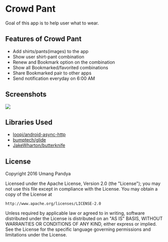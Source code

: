 # Crowd Pant

Goal of this app is to help user what to wear.

## Features of Crowd Pant

- Add shirts/pants(images) to the app
- Show user shirt-pant combination
- Renew and Bookmark option on the combination
- Show all Bookmarked/favorited combinations
- Share Bookmarked pair to other apps
- Send notification everyday on 6:00 AM

## Screenshots

![](../master/screenshots/main_screen.png)

## Libraries Used
- [loopj/android-async-http](https://github.com/loopj/android-async-http)
- [bumptech/glide](https://github.com/bumptech/glide)
- [JakeWharton/butterknife](https://github.com/JakeWharton/butterknife)

## License

Copyright 2016 Umang Pandya

Licensed under the Apache License, Version 2.0 (the "License");
you may not use this file except in compliance with the License.
You may obtain a copy of the License at

	http://www.apache.org/licenses/LICENSE-2.0

Unless required by applicable law or agreed to in writing, software
distributed under the License is distributed on an "AS IS" BASIS,
WITHOUT WARRANTIES OR CONDITIONS OF ANY KIND, either express or implied.
See the License for the specific language governing permissions and
limitations under the License.